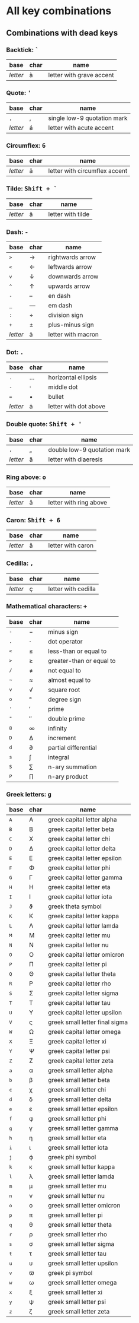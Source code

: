 # All key combinations

## Combinations with dead keys

### Backtick: <kbd>`</kbd>
| base | char | name     |
| ---- | ---- | -------- |
| _letter_  | à | letter with grave accent |

### Quote: <kbd>'</kbd>
| base | char | name     |
| ---- | ---- | -------- |
| <kbd>,</kbd>  | ‚ | single low-9 quotation mark |
| _letter_  | á | letter with acute accent |

### Circumflex: <kbd>6</kbd>
| base | char | name     |
| ---- | ---- | -------- |
| _letter_  | â | letter with circumflex accent |

### Tilde: <kbd>Shift + `</kbd>
| base | char | name     |
| ---- | ---- | -------- |
| _letter_  | ã | letter with tilde |

### Dash: <kbd>-</kbd>
| base | char | name     |
| ---- | ---- | -------- |
| <kbd>></kbd>  | → | rightwards arrow |
| <kbd><</kbd>  | ← | leftwards arrow |
| <kbd>v</kbd>  | ↓ | downwards arrow |
| <kbd>^</kbd>  | ↑ | upwards arrow |
| <kbd>-</kbd>  | – | en dash |
| <kbd>_</kbd>  | — | em dash |
| <kbd>:</kbd>  | ÷ | division sign |
| <kbd>+</kbd>  | ± | plus-minus sign |
| _letter_  | ā | letter with macron |

### Dot: <kbd>.</kbd>
| base | char | name     |
| ---- | ---- | -------- |
| <kbd>.</kbd>  | … | horizontal ellipsis |
| <kbd>-</kbd>  | · | middle dot |
| <kbd>=</kbd>  | • | bullet |
| _letter_  | ȧ | letter with dot above |

### Double quote: <kbd>Shift + '</kbd>
| base | char | name     |
| ---- | ---- | -------- |
| <kbd>,</kbd>  | „ | double low-9 quotation mark |
| _letter_  | ä | letter with diaeresis |

### Ring above: <kbd>o</kbd>
| base | char | name     |
| ---- | ---- | -------- |
| _letter_  | å | letter with ring above |

### Caron: <kbd>Shift + 6</kbd>
| base | char | name     |
| ---- | ---- | -------- |
| _letter_  | ǎ | letter with caron |

### Cedilla: <kbd>,</kbd>
| base | char | name     |
| ---- | ---- | -------- |
| _letter_  | ç | letter with cedilla |

### Mathematical characters: <kbd>+</kbd>
| base | char | name     |
| ---- | ---- | -------- |
| <kbd>-</kbd>  | − | minus sign |
| <kbd>.</kbd>  | ⋅ | dot operator |
| <kbd><</kbd>  | ≤ | less-than or equal to |
| <kbd>></kbd>  | ≥ | greater-than or equal to |
| <kbd>/</kbd>  | ≠ | not equal to |
| <kbd>~</kbd>  | ≈ | almost equal to |
| <kbd>v</kbd>  | √ | square root |
| <kbd>o</kbd>  | ° | degree sign |
| <kbd>'</kbd>  | ′ | prime |
| <kbd>"</kbd>  | ″ | double prime |
| <kbd>8</kbd>  | ∞ | infinity |
| <kbd>D</kbd>  | ∆ | increment |
| <kbd>d</kbd>  | ∂ | partial differential |
| <kbd>s</kbd>  | ∫ | integral |
| <kbd>S</kbd>  | ∑ | n-ary summation |
| <kbd>P</kbd>  | ∏ | n-ary product |

### Greek letters: <kbd>g</kbd>
| base | char | name     |
| ---- | ---- | -------- |
| <kbd>A</kbd>  | Α | greek capital letter alpha |
| <kbd>B</kbd>  | Β | greek capital letter beta |
| <kbd>C</kbd>  | Χ | greek capital letter chi |
| <kbd>D</kbd>  | Δ | greek capital letter delta |
| <kbd>E</kbd>  | Ε | greek capital letter epsilon |
| <kbd>F</kbd>  | Φ | greek capital letter phi |
| <kbd>G</kbd>  | Γ | greek capital letter gamma |
| <kbd>H</kbd>  | Η | greek capital letter eta |
| <kbd>I</kbd>  | Ι | greek capital letter iota |
| <kbd>J</kbd>  | ϑ | greek theta symbol |
| <kbd>K</kbd>  | Κ | greek capital letter kappa |
| <kbd>L</kbd>  | Λ | greek capital letter lamda |
| <kbd>M</kbd>  | Μ | greek capital letter mu |
| <kbd>N</kbd>  | Ν | greek capital letter nu |
| <kbd>O</kbd>  | Ο | greek capital letter omicron |
| <kbd>P</kbd>  | Π | greek capital letter pi |
| <kbd>Q</kbd>  | Θ | greek capital letter theta |
| <kbd>R</kbd>  | Ρ | greek capital letter rho |
| <kbd>S</kbd>  | Σ | greek capital letter sigma |
| <kbd>T</kbd>  | Τ | greek capital letter tau |
| <kbd>U</kbd>  | Υ | greek capital letter upsilon |
| <kbd>V</kbd>  | ς | greek small letter final sigma |
| <kbd>W</kbd>  | Ω | greek capital letter omega |
| <kbd>X</kbd>  | Ξ | greek capital letter xi |
| <kbd>Y</kbd>  | Ψ | greek capital letter psi |
| <kbd>Z</kbd>  | Ζ | greek capital letter zeta |
| <kbd>a</kbd>  | α | greek small letter alpha |
| <kbd>b</kbd>  | β | greek small letter beta |
| <kbd>c</kbd>  | χ | greek small letter chi |
| <kbd>d</kbd>  | δ | greek small letter delta |
| <kbd>e</kbd>  | ε | greek small letter epsilon |
| <kbd>f</kbd>  | φ | greek small letter phi |
| <kbd>g</kbd>  | γ | greek small letter gamma |
| <kbd>h</kbd>  | η | greek small letter eta |
| <kbd>i</kbd>  | ι | greek small letter iota |
| <kbd>j</kbd>  | ϕ | greek phi symbol |
| <kbd>k</kbd>  | κ | greek small letter kappa |
| <kbd>l</kbd>  | λ | greek small letter lamda |
| <kbd>m</kbd>  | μ | greek small letter mu |
| <kbd>n</kbd>  | ν | greek small letter nu |
| <kbd>o</kbd>  | ο | greek small letter omicron |
| <kbd>p</kbd>  | π | greek small letter pi |
| <kbd>q</kbd>  | θ | greek small letter theta |
| <kbd>r</kbd>  | ρ | greek small letter rho |
| <kbd>s</kbd>  | σ | greek small letter sigma |
| <kbd>t</kbd>  | τ | greek small letter tau |
| <kbd>u</kbd>  | υ | greek small letter upsilon |
| <kbd>v</kbd>  | ϖ | greek pi symbol |
| <kbd>w</kbd>  | ω | greek small letter omega |
| <kbd>x</kbd>  | ξ | greek small letter xi |
| <kbd>y</kbd>  | ψ | greek small letter psi |
| <kbd>z</kbd>  | ζ | greek small letter zeta |


